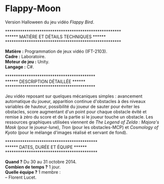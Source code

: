 # Flappy-Moon
Version Halloween du jeu vidéo <i>Flappy Bird</i>.

******************************************************<br>
****** MATIÈRE ET DÉTAILS TECHNIQUES ******<br>
******************************************************<br>

<b>Matière :</b> Programmation de jeux vidéo (IFT-2103).<br>
<b>Cadre :</b> Laboratoire.<br>
<b>Moteur de jeu :</b> Unity.<br>
<b>Langage :</b> C#.

******************************************<br>
****** DESCRIPTION DÉTAILLÉE ******<br>
******************************************<br>

Jeu vidéo reposant sur quelques mécaniques simples : avancement automatique du joueur, apparition continue d'obstacles à des niveaux variables de hauteur, possibilité du joueur de sauter pour éviter les obstacles, score augmentant d'un point pour chaque obstacle évité et remise à zéro du score et de la partie si le joueur touche un obstacle. Les ressources graphiques utilisées viennent de <i>The Legend of Zelda : Majora's Mask</i> (pour le joueur-lune), <i>Tron</i> (pour les obstacles-MCP) et <i>Cosmology of Kyoto</i> (pour le mélange d'images réalisé et servant de fond).

*******************************************<br>
****** DATES, DURÉE ET ÉQUIPE ******<br>
*******************************************<br>

<b>Quand ?</b> Du 30 au 31 octobre 2014.<br>
<b>Combien de temps ?</b> 1 jour.<br>
<b>Quelle équipe ?</b> 1 membre :<br>
– Florent Lucet.
